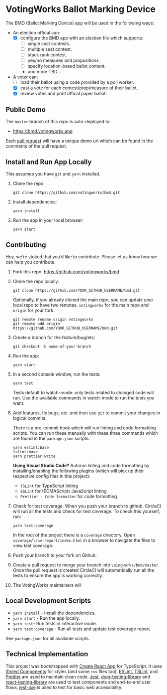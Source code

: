 # VotingWorks Ballot Marking Device

The BMD (Ballot Marking Device) app will be used in the following ways:

- An election offical can:
  - [x] configure the BMD app with an election file which supports:
    - [ ] single seat contests.
    - [ ] multiple seat contest.
    - [ ] stack rank contest.
    - [ ] yes/no measures and propositions.
    - [ ] specify location-based ballot content.
    - and more TBD…
- A voter can:
  - [ ] load their ballot using a code provided by a poll worker.
  - [x] cast a vote for each contest/prop/measure of their ballot.
  - [x] review votes and print offical paper ballot.

## Public Demo

The `master` branch of this repo is auto-deployed to:

- <https://bmd.votingworks.app>

Each [pull request](https://github.com/votingworks/bmd/pulls) will have a unique
demo url which can be found in the comments of the pull request.

## Install and Run App Locally

This assumes you have `git` and `yarn` installed.

1. Clone the repo:

   ```
   git clone https://github.com/votingworks/bmd.git
   ```

2. Install dependencies:

   ```
   yarn install
   ```

3. Run the app in your local browser:

   ```
   yarn start
   ```

## Contributing

Hey, we’re stoked that you’d like to contribute. Please let us know how we can
help you contribute.

1. Fork this repo: <https://github.com/votingworks/bmd>
1. Clone the repo locally:

   ```
   git clone https://github.com/YOUR_GITHUB_USERNAME/bmd.git
   ```

   Optionally, if you already cloned the main repo, you can update your local
   repo to have two remotes, `votingworks` for the main repo and `origin` for
   your fork:

   ```
   git remote rename origin votingworks
   git remote add origin https://github.com/YOUR_GITHUB_USERNAME/bmd.git
   ```

1. Create a branch for the feature/bug/etc:

   ```
   git checkout -b name-of-your-branch
   ```

1. Run the app:

   ```
   yarn start
   ```

1. In a second console window, run the tests:

   ```
   yarn test
   ```

   Tests default to watch-mode: only tests related to changed code will run. Use
   the available commands in watch-mode to run the tests you want.

1. Add features, fix bugs, etc. and then use `git` to commit your changes in
   logical commits.

   There is a pre-commit hook which will run linting and code formatting
   scripts. You can run these manually with these three commands which are found
   in the `package.json` scripts:

   ```
   yarn eslint:base
   tslint:base
   yarn prettier:write
   ```

   **Using Visual Studio Code?** Autorun linting and code formatting by
   installing/enabling the following plugins (which will pick up their
   respective config files in this project):

   - `TSLint` for TypeScript linting
   - `ESLint` for (ECMAScript) JavaScript linting
   - `Prettier - Code formatter` for code formatting

1. Check for test coverage. When you push your branch to github, CircleCI will
   run all the tests and check for test coverage. To check this yourself, run:

   ```
   yarn test:coverage
   ```

   In the root of the project there is a `coverage` directory. Open
   `coverage/lcov-report/index.html` in a browser to navigate the files to view
   test coverage.

1. Push your branch to your fork on Github.
1. Create a pull request to merge your branch into `voingworks/bmd/master`. Once
   the pull request is created CircleCI will automatically run all the tests to
   ensure the app is working correctly.
1. The VotingWorks maintainers will

## Local Development Scripts

- `yarn install` - Install the dependencies.
- `yarn start` - Run the app locally.
- `yarn test`- Run tests in interactive mode.
- `yarn test:coverage` - Run all tests and update test coverage report.

See `package.json` for all available scripts.

## Technical Implementation

This project was bootstrapped with
[Create React App](https://github.com/facebook/create-react-app) for TypeScript.
It uses [Styled Components](https://www.styled-components.com/docs/) for styles
(and some `css` files too). [ESLint](https://eslint.org/),
[TSLint](https://palantir.github.io/tslint/), and
[Prettier](https://prettier.io/) are used to maintain clean code.
[Jest](https://jestjs.io/), [dom-testing-library](https://testing-library.com)
and [react-testing-library](https://github.com/kentcdodds/react-testing-library)
are used to test components and end-to-end user flows.
[jest-axe](https://github.com/nickcolley/jest-axe) is used to test for basic web
accessibility.
